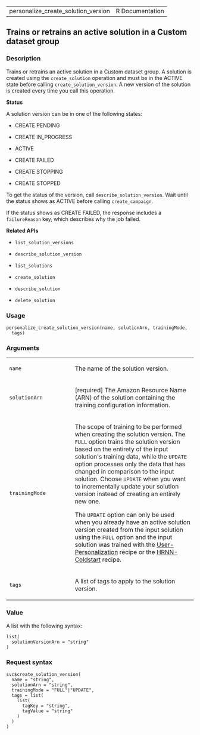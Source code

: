 <table style="width: 100%;">
<tbody>
<tr class="odd">
<td>personalize_create_solution_version</td>
<td style="text-align: right;">R Documentation</td>
</tr>
</tbody>
</table>

## Trains or retrains an active solution in a Custom dataset group

### Description

Trains or retrains an active solution in a Custom dataset group. A
solution is created using the `create_solution` operation and must be in
the ACTIVE state before calling `create_solution_version`. A new version
of the solution is created every time you call this operation.

**Status**

A solution version can be in one of the following states:

-   CREATE PENDING

-   CREATE IN\_PROGRESS

-   ACTIVE

-   CREATE FAILED

-   CREATE STOPPING

-   CREATE STOPPED

To get the status of the version, call `describe_solution_version`. Wait
until the status shows as ACTIVE before calling `create_campaign`.

If the status shows as CREATE FAILED, the response includes a
`failureReason` key, which describes why the job failed.

**Related APIs**

-   `list_solution_versions`

-   `describe_solution_version`

-   `list_solutions`

-   `create_solution`

-   `describe_solution`

-   `delete_solution`

### Usage

    personalize_create_solution_version(name, solutionArn, trainingMode,
      tags)

### Arguments

<table>
<colgroup>
<col style="width: 35%" />
<col style="width: 65%" />
</colgroup>
<tbody>
<tr class="odd">
<td><code
id="personalize_create_solution_version_:_name">name</code></td>
<td><p>The name of the solution version.</p></td>
</tr>
<tr class="even">
<td><code
id="personalize_create_solution_version_:_solutionArn">solutionArn</code></td>
<td><p>[required] The Amazon Resource Name (ARN) of the solution
containing the training configuration information.</p></td>
</tr>
<tr class="odd">
<td><code
id="personalize_create_solution_version_:_trainingMode">trainingMode</code></td>
<td><p>The scope of training to be performed when creating the solution
version. The <code>FULL</code> option trains the solution version based
on the entirety of the input solution's training data, while the
<code>UPDATE</code> option processes only the data that has changed in
comparison to the input solution. Choose <code>UPDATE</code> when you
want to incrementally update your solution version instead of creating
an entirely new one.</p>
<p>The <code>UPDATE</code> option can only be used when you already have
an active solution version created from the input solution using the
<code>FULL</code> option and the input solution was trained with the <a
href="https://docs.aws.amazon.com/personalize/latest/dg/native-recipe-new-item-USER_PERSONALIZATION.html">User-Personalization</a>
recipe or the <a
href="https://docs.aws.amazon.com/personalize/latest/dg/native-recipe-hrnn-coldstart.html">HRNN-Coldstart</a>
recipe.</p></td>
</tr>
<tr class="even">
<td><code
id="personalize_create_solution_version_:_tags">tags</code></td>
<td><p>A list of tags to apply to the solution version.</p></td>
</tr>
</tbody>
</table>

### Value

A list with the following syntax:

    list(
      solutionVersionArn = "string"
    )

### Request syntax

    svc$create_solution_version(
      name = "string",
      solutionArn = "string",
      trainingMode = "FULL"|"UPDATE",
      tags = list(
        list(
          tagKey = "string",
          tagValue = "string"
        )
      )
    )
